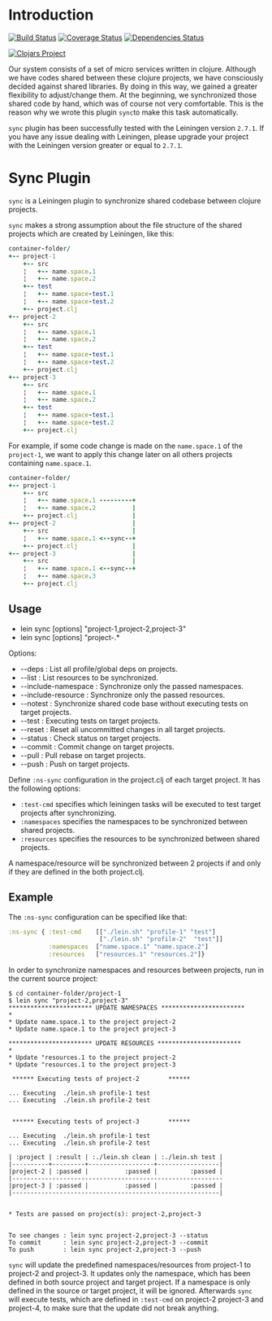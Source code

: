 # Introduction

[![Build Status](https://travis-ci.org/otto-de/leinsync.svg?branch=master)](https://travis-ci.org/otto-de/leinsync)
[![Coverage Status](https://coveralls.io/repos/github/otto-de/leinsync/badge.svg?branch=master)](https://coveralls.io/github/otto-de/leinsync?branch=master)
[![Dependencies Status](http://jarkeeper.com/otto-de/leinsync/status.svg)](http://jarkeeper.com/otto-de/leinsync)

[![Clojars Project](http://clojars.org/sync/latest-version.svg)](https://clojars.org/sync)

Our system consists of a set of micro services written in clojure.
Although we have codes shared between these clojure projects, we have consciously decided against shared libraries.
By doing in this way, we gained a greater flexibility to adjust/change them.
At the beginning, we synchronized those shared code by hand, which was of course not very comfortable. 
This is the reason why we wrote this plugin `sync`to make this task automatically.

`sync` plugin has been successfully tested with the Leiningen version `2.7.1`. If you have any issue dealing with Leiningen, please upgrade your project with the Leiningen version greater or equal to `2.7.1`.

# Sync Plugin
`sync` is a Leiningen plugin to synchronize shared codebase between clojure projects. 

`sync` makes a strong assumption about the file structure of the shared projects which are created by Leiningen, like this:

``` ruby
container-folder/
+-- project-1
    +-- src
    ¦   +-- name.space.1
    ¦   +-- name.space.2
    +-- test
    ¦   +-- name.space-test.1
    ¦   +-- name.space-test.2
    +-- project.clj
+-- project-2
    +-- src
    ¦   +-- name.space.1
    ¦   +-- name.space.2
    +-- test
    ¦   +-- name.space-test.1
    ¦   +-- name.space-test.2
    +-- project.clj
+-- project-3
    +-- src
    ¦   +-- name.space.1
    ¦   +-- name.space.2
    +-- test
    ¦   +-- name.space-test.1
    ¦   +-- name.space-test.2
    +-- project.clj
```

For example, if some code change is made on the  `name.space.1` of the `project-1`, we want to apply this change later on all others projects containing `name.space.1`.

``` ruby
container-folder/
+-- project-1
    +-- src
    ¦   +-- name.space.1 ---------+
    ¦   +-- name.space.2          |
    +-- project.clj               |
+-- project-2                     |
    +-- src                       |
    ¦   +-- name.space.1 <--sync--+        
    +-- project.clj               |
+-- project-3                     |
    +-- src                       |
    ¦   +-- name.space.1 <--sync--+
    ¦   +-- name.space.3       
    +-- project.clj
```


## Usage

* lein sync [options] "project-1,project-2,project-3"
* lein sync [options] "project-.*

Options:
   + --deps              : List all profile/global deps on projects.
   + --list              : List resources to be synchronized.
   + --include-namespace : Synchronize only the passed namespaces.
   + --include-resource  : Synchronize only the passed resources.
   + --notest            : Synchronize shared code base without executing tests on target projects.
   + --test              : Executing tests on target projects.
   + --reset             : Reset all uncommitted changes in all target projects.
   + --status            : Check status on target projects.
   + --commit            : Commit change on target projects.
   + --pull              : Pull rebase on target projects.
   + --push              : Push on target projects.

Define `:ns-sync` configuration in the project.clj of each target project. It has the following options:

  + `:test-cmd` specifies which leiningen tasks will be executed to test target projects after synchronizing.
  + `:namespaces` specifies the namespaces to be synchronized between shared projects.
  + `:resources`  specifies the resources to be synchronized between shared projects.
  
A namespace/resource will be synchronized between 2 projects if and only if they are defined in the both project.clj.

## Example
The `:ns-sync` configuration can be specified like that:

```clojure
:ns-sync { :test-cmd    [["./lein.sh" "profile-1" "test"] 
                         ["./lein.sh" "profile-2"  "test"]]
           :namespaces  ["name.space.1" "name.space.2"]
           :resources   ["resources.1" "resources.2"]}
```

In order to synchronize namespaces and resources between projects, run in the current source project:

    $ cd container-folder/project-1
    $ lein sync "project-2,project-3"
    *********************** UPDATE NAMESPACES ***********************
    *
    * Update name.space.1 to the project project-2
    * Update name.space.1 to the project project-3

    *********************** UPDATE RESOURCES ***********************
    *
    * Update "resources.1 to the project project-2
    * Update "resources.1 to the project project-3

     ****** Executing tests of project-2        ******

    ... Executing  ./lein.sh profile-1 test
    ... Executing  ./lein.sh profile-2 test


     ****** Executing tests of project-3        ******

    ... Executing  ./lein.sh profile-1 test
    ... Executing  ./lein.sh profile-2 test

    | :project | :result | :./lein.sh clean | :./lein.sh test | 
    |----------+---------+------------------+-----------------|
    |project-2 | :passed |          :passed |         :passed |
    |----------------------------------------------------------
    |project-3 | :passed |          :passed |         :passed |
    |---------------------------------------------------------|


    * Tests are passed on project(s): project-2,project-3


    To see changes : lein sync project-2,project-3 --status
    To commit      : lein sync project-2,project-3 --commit
    To push        : lein sync project-2,project-3 --push


`sync` will update the predefined namespaces/resources from project-1 to project-2 and project-3.
It updates only the namespace, which has been defined in both source project and target project.
If a namespace is  only defined in the source or target project, it will be ignored.
Afterwards `sync` will execute tests, which are defined in `:test-cmd` on project-2 project-3 and project-4, to make sure that the update did not break anything.
